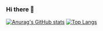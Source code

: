 ### Hi there 👋
[![Anurag's GitHub stats](https://github-readme-stats.vercel.app/api?username=Flanderd)](https://github.com/anuraghazra/github-readme-stats)
[![Top Langs](https://github-readme-stats.vercel.app/api/top-langs/?username=Flanderd&layout=compact)](https://github.com/anuraghazra/github-readme-stats)
<!--
**Flanderd/Flanderd** is a ✨ _special_ ✨ repository because its `README.md` (this file) appears on your GitHub profile.

Here are some ideas to get you started:

- 🔭 I’m currently working on ...
- 🌱 I’m currently learning ...
- 👯 I’m looking to collaborate on ...
- 🤔 I’m looking for help with ...
- 💬 Ask me about ...
- 📫 How to reach me: ...
- 😄 Pronouns: ...
- ⚡ Fun fact: ...
-->
